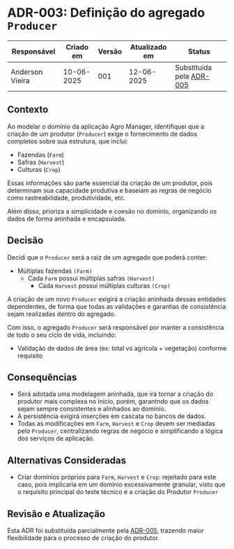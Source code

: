 # ADR-003: Definição do agregado `Producer`

| Responsável     | Criado em  | Versão | Atualizado em | Status |
| --------------- | ---------- | ------ | ------------- | ------ |
| Anderson Vieira | 10-06-2025 | 001    | 12-06-2025   | Substituida pela [ADR-005](https://github.com/vieira-a/agro-manager/blob/main/docs/adr/005-producer-aggregate-root-revised.md) |

## Contexto

Ao modelar o domínio da aplicação Agro Manager, identifiquei que a criação de um produtor (`Producer`) exige o fornecimento de dados completos sobre sua estrutura, que inclui:

- Fazendas (`Farm`)
- Safras (`Harvest`)
- Culturas (`Crop`)

Essas informações são parte essencial da criação de um produtor, pois determinam sua capacidade produtiva e baseiam as regras de negócio como rastreabilidade, produtividade, etc.

Além disso, prioriza a simplicidade e coesão no domínio, organizando os dados de forma aninhada e encapsulada.

## Decisão

Decidi que o `Producer` será a raiz de um agregado que poderá conter:

- Múltiplas fazendas `(Farm)`
  - Cada `Farm` possui múltiplas safras `(Harvest)`
    - Cada `Harvest` possui múltiplas culturas `(Crop)`

A criação de um novo `Producer` exigirá a criação aninhada dessas entidades dependentes, de forma que todas as validações e garantias de consistência sejam realizadas dentro do agregado.

Com isso, o agregado `Producer` será responsável por manter a consistência de todo o seu ciclo de vida, incluindo:

- Validação de dados de área (ex: total vs agrícola + vegetação) conforme requisito

## Consequências

- Será adotada uma modelagem aninhada, que irá tornar a criação do produtor mais complexa no início, porém, garantndo que os dados sejam sempre consistentes e alinhados ao domínio.
- A persistência exigirá inserções em cascata no bancos de dados.
- Todas as modificações em `Farm`, `Harvest` e `Crop` devem ser mediadas pelo `Producer`, centralizando regras de negócio e simplificando a lógica dos serviços de aplicação.

## Alternativas Consideradas

- Criar domínios próprios para `Farm`, `Harvest` e `Crop`: rejeitado para este caso, pois implicaria em um domínio excessivamente granular, visto que o requisito principal do teste técnico é a criação do Produtor `Producer`

## Revisão e Atualização

Esta ADR foi substituída parcialmente pela [ADR-005](https://github.com/vieira-a/agro-manager/blob/main/docs/adr/005-producer-aggregate-root-revised.md), trazendo maior flexibilidade para o processo de criação do produtor.

